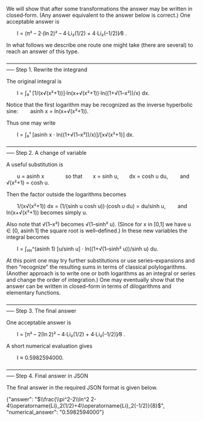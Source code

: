 We will show that after some transformations the answer may be written in closed‐form. (Any answer equivalent to the answer below is correct.) One acceptable answer is

  I = (π² – 2·(ln 2)² – 4·Li₂(1/2) + 4·Li₂(–1/2))⁄8 .

In what follows we describe one route one might take (there are several) to reach an answer of this type.

–––––––––––––––––––––––––––––––––––––––––––––––––––––––––––––––––––––––––––
Step 1. Rewrite the integrand

The original integral is

  I = ∫₀¹ [1/(x√(x²+1))]·ln(x+√(x²+1))·ln((1+√(1–x²))/x) dx.

Notice that the first logarithm may be recognized as the inverse hyperbolic sine:
  asinh x = ln(x+√(x²+1)).

Thus one may write

  I = ∫₀¹ [asinh x · ln((1+√(1–x²))/x)]/[x√(x²+1)] dx.

–––––––––––––––––––––––––––––––––––––––––––––––––––––––––––––––––––––––––––
Step 2. A change of variable

A useful substitution is

  u = asinh x    so that  x = sinh u,  dx = cosh u du,
  and √(x²+1) = cosh u.

Then the factor outside the logarithms becomes

  1/(x√(x²+1)) dx = (1/(sinh u cosh u))·(cosh u du) = du/sinh u,
  and ln(x+√(x²+1)) becomes simply u.

Also note that √(1–x²) becomes √(1–sinh² u). (Since for x in [0,1] we have u ∈ [0, asinh 1] the square root is well–defined.) In these new variables the integral becomes

  I = ∫₍₀₎^(asinh 1) [u/sinh u] · ln((1+√(1–sinh² u))/sinh u) du.

At this point one may try further substitutions or use series–expansions and then “recognize” the resulting sums in terms of classical polylogarithms. (Another approach is to write one or both logarithms as an integral or series and change the order of integration.) One may eventually show that the answer can be written in closed–form in terms of dilogarithms and elementary functions.

–––––––––––––––––––––––––––––––––––––––––––––––––––––––––––––––––––––––––––
Step 3. The final answer

One acceptable answer is

  I = [π² – 2(ln 2)² – 4·Li₂(1/2) + 4·Li₂(–1/2)]⁄8 .

A short numerical evaluation gives

  I ≈ 0.5982594000.

–––––––––––––––––––––––––––––––––––––––––––––––––––––––––––––––––––––––––––
Step 4. Final answer in JSON

The final answer in the required JSON format is given below.

{"answer": "$\\frac{\\pi^2-2\\ln^2 2-4\\operatorname{Li}_2(1/2)+4\\operatorname{Li}_2(-1/2)}{8}$", "numerical_answer": "0.5982594000"}